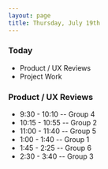 ```yaml
---
layout: page
title: Thursday, July 19th
---
```


### Today

* Product / UX Reviews
* Project Work

### Product / UX Reviews

* 9:30 - 10:10 -- Group 4
* 10:15 - 10:55 -- Group 2
* 11:00 - 11:40 -- Group 5
* 1:00 - 1:40 -- Group 1
* 1:45 - 2:25 -- Group 6
* 2:30 - 3:40 -- Group 3
